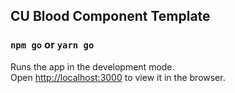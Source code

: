 ## CU Blood Component Template

### `npm go` or `yarn go`

Runs the app in the development mode.<br>
Open [http://localhost:3000](http://localhost:3000) to view it in the browser.